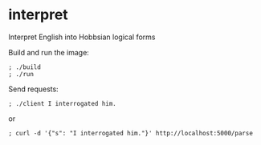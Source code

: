 # interpret
Interpret English into Hobbsian logical forms

Build and run the image:
```
; ./build
; ./run
```

Send requests:
```
; ./client I interrogated him.
```
or
```
; curl -d '{"s": "I interrogated him."}' http://localhost:5000/parse
```
